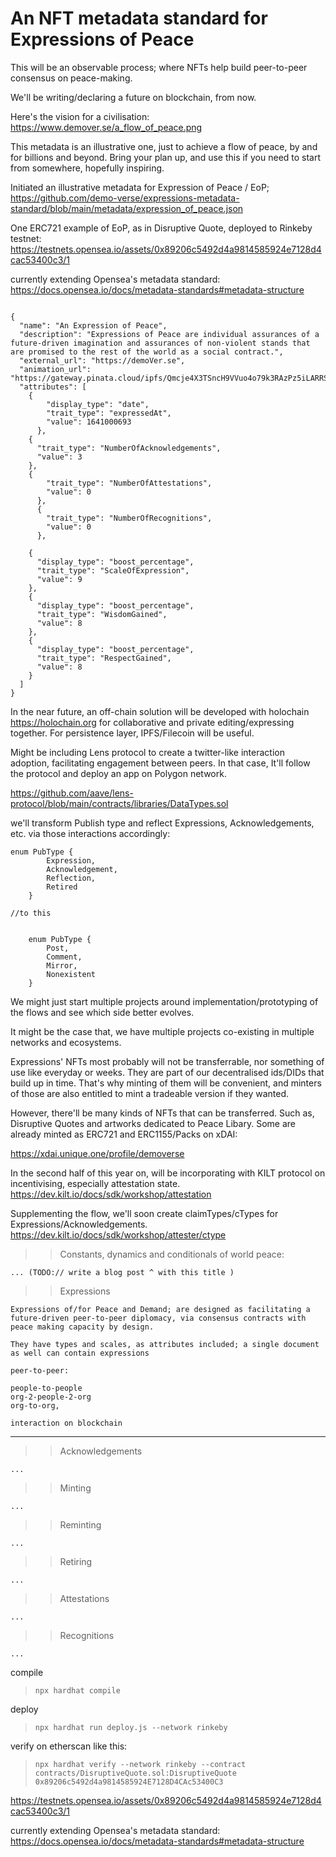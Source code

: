 
# An NFT metadata standard for Expressions of Peace

This will be an observable process; where NFTs help build peer-to-peer consensus on peace-making. 

We'll be writing/declaring a future on blockchain, from now.

Here's the vision for a civilisation:
https://www.demover.se/a_flow_of_peace.png

This metadata is an illustrative one, just to achieve a flow of peace, by and for billions and beyond. Bring your plan up, and use this if you need to start from somewhere, hopefully inspiring.


Initiated an illustrative metadata for Expression of Peace / EoP; 
https://github.com/demo-verse/expressions-metadata-standard/blob/main/metadata/expression_of_peace.json

One ERC721 example of EoP, as in Disruptive Quote, deployed to Rinkeby testnet:
https://testnets.opensea.io/assets/0x89206c5492d4a9814585924e7128d4cac53400c3/1

currently extending Opensea's metadata standard:
https://docs.opensea.io/docs/metadata-standards#metadata-structure


```

{
  "name": "An Expression of Peace",
  "description": "Expressions of Peace are individual assurances of a future-driven imagination and assurances of non-violent stands that are promised to the rest of the world as a social contract.",
  "external_url": "https://demoVer.se",
  "animation_url": "https://gateway.pinata.cloud/ipfs/Qmcje4X3TSncH9VVuo4o79k3RAzPz5iLARRSP4xJfL6cY9",
  "attributes": [
    {
        "display_type": "date", 
        "trait_type": "expressedAt", 
        "value": 1641000693
      },
    {
      "trait_type": "NumberOfAcknowledgements",
      "value": 3
    },
    {
        "trait_type": "NumberOfAttestations",
        "value": 0
      },
      {
        "trait_type": "NumberOfRecognitions",
        "value": 0
      },
    
    {
      "display_type": "boost_percentage",
      "trait_type": "ScaleOfExpression",
      "value": 9
    },
    {
      "display_type": "boost_percentage",
      "trait_type": "WisdomGained",
      "value": 8
    },
    {
      "display_type": "boost_percentage",
      "trait_type": "RespectGained",
      "value": 8
    }
  ]
}

```

In the near future, an off-chain solution will be developed with holochain https://holochain.org for collaborative and private editing/expressing together. For persistence layer, IPFS/Filecoin will be useful. 

Might be including Lens protocol to create a twitter-like interaction adoption, facilitating engagement between peers. In that case,  It'll follow the protocol and deploy an app on Polygon network.

https://github.com/aave/lens-protocol/blob/main/contracts/libraries/DataTypes.sol

we'll transform Publish type and reflect Expressions, Acknowledgements, etc. via those interactions accordingly:

```
enum PubType {
        Expression,
        Acknowledgement,
        Reflection,
        Retired
    } 
    
//to this


    enum PubType {
        Post,
        Comment,
        Mirror,
        Nonexistent
    }

```

We might just start multiple projects around implementation/prototyping of the flows and see which side better evolves. 

It might be the case that, we have multiple projects co-existing in multiple networks and ecosystems. 

Expressions' NFTs most probably will not be transferrable,  nor something of use like everyday or weeks.
They are part of our decentralised ids/DIDs that build up in time. That's why minting of them will be convenient, and minters of those are also entitled to mint a tradeable version if they wanted. 

However, there'll be many kinds of NFTs that can be transferred. Such as, Disruptive Quotes and artworks dedicated to Peace Libary. 
Some are already minted as ERC721 and ERC1155/Packs on xDAI:

https://xdai.unique.one/profile/demoverse


In the second half of this year on, will be incorporating with KILT protocol on incentivising, especially attestation state.
https://dev.kilt.io/docs/sdk/workshop/attestation 

Supplementing the flow, we'll soon create claimTypes/cTypes for Expressions/Acknowledgements.
https://dev.kilt.io/docs/sdk/workshop/attester/ctype 


>> Constants, dynamics and conditionals of world peace:

```
... (TODO:// write a blog post ^ with this title )
```




>> Expressions

```
Expressions of/for Peace and Demand; are designed as facilitating a future-driven peer-to-peer diplomacy, via consensus contracts with peace making capacity by design.

They have types and scales, as attributes included; a single document as well can contain expressions 

peer-to-peer:

people-to-people
org-2-people-2-org 
org-to-org, 

interaction on blockchain
```
---
>> Acknowledgements
```
...
```

>> Minting
```
...
```

>> Reminting 
```
...
```

>> Retiring
```
...
```

>> Attestations
```
...
```

>> Recognitions
```
...
```




compile
> `npx hardhat compile`

deploy

>`npx hardhat run deploy.js --network rinkeby`

verify on etherscan like this:
> ```npx hardhat verify --network rinkeby --contract contracts/DisruptiveQuote.sol:DisruptiveQuote 0x89206c5492d4a9814585924E7128D4CAc53400C3```

https://testnets.opensea.io/assets/0x89206c5492d4a9814585924e7128d4cac53400c3/1




currently extending Opensea's metadata standard:
https://docs.opensea.io/docs/metadata-standards#metadata-structure


